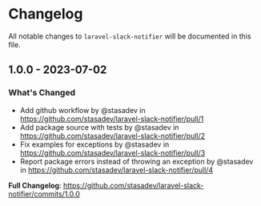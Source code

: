 # Changelog

All notable changes to `laravel-slack-notifier` will be documented in this file.

## 1.0.0 - 2023-07-02

### What's Changed

- Add github workflow by @stasadev in https://github.com/stasadev/laravel-slack-notifier/pull/1
- Add package source with tests by @stasadev in https://github.com/stasadev/laravel-slack-notifier/pull/2
- Fix examples for exceptions by @stasadev in https://github.com/stasadev/laravel-slack-notifier/pull/3
- Report package errors instead of throwing an exception by @stasadev in https://github.com/stasadev/laravel-slack-notifier/pull/4

**Full Changelog**: https://github.com/stasadev/laravel-slack-notifier/commits/1.0.0
